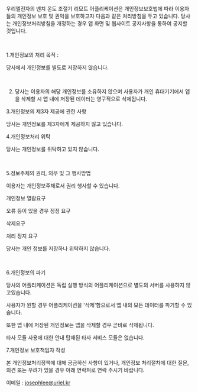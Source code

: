 우리엘전자의 벤치 온도 조절기 리모트 어플리케이션은 개인정보보호법에 따라 이용자들의 개인정보 보호 및 권익을 보호하고자 다음과 같은 처리방침을 두고 있습니다. 당사는 개인정보처리방침을 개정하는 경우 앱 화면 및 웹사이트 공지사항을 통하여 공지할 것입니다.

​

1.개인정보의 처리 목적 :

당사에서 개인정보를 별도로 저장하지 않습니다.

​

2. 당사는 이용자의 해당 개인정보를 소유하지 않으며 사용자가 개인 휴대기기에서 앱을 삭제할 시 앱 내에 저장된 데이터는 영구적으로 삭제됩니다.



3.개인정보의 제3자 제공에 관한 사항

당사는 개인정보를 제3자에게 제공하지 않고 있습니다.



4.개인정보처리 위탁

당사는 개인정보를 위탁하고 있지 않습니다.

​

5.정보주체의 권리, 의무 및 그 행사방법

이용자는 개인정보주체로서 권리 행사할 수 있습니다.

개인정보 열람요구

오류 등이 있을 경우 정정 요구

삭제요구

처리 정지 요구

당사는 개인 정보를 저장하나 위탁하지 않습니다.

​

6.개인정보의 파기

당사의 어플리케이션은 독립 실행 방식의 어플리케이션으로 별도의 서버를 사용하지 않고있습니다.

사용자가 원할 경우 어플리케이션을 '삭제'함으로서 앱 내의 모든 데이터를 파기할 수 있습니다.

또한 앱 내에 저장된 개인정보는 앱을 삭제할 경우 곧바로 삭제됩니다.

타사 모듈 사용에 대한 안내 탑재된 타사 서비스 모듈은 없습니다.​


7.개인정보 보호책임자 작성

본 개인정보처리정책에 대해 궁금하신 사항이 있거나, 개인정보 처리절차에 대한 질문, 의견 또는 우려가 있을 경우 아래 연락처로 연락 주시기 바랍니다.

이메일 : josephlee@uriel.kr
